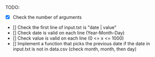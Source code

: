 TODO:

- [x] Check the number of arguments
- [] Check the first line of input.txt is "date | value"
- [] Check date is valid on each line (Year-Month-Day)
- [] Check value is valid on each line (0 <= x <= 1000)
- [] Implement a function that picks the previous date if the date in input.txt is not in data.csv (check month, month, then day)